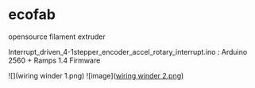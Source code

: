 # ecofab
opensource filament extruder

Interrupt_driven_4-1stepper_encoder_accel_rotary_interrupt.ino : Arduino 2560 + Ramps 1.4  Firmware 

![](wiring winder 1.png)
![image]([wiring winder 2.png)](https://github.com/lateliercommun/ecofab/blob/main/wiring%20winder%202.png)
